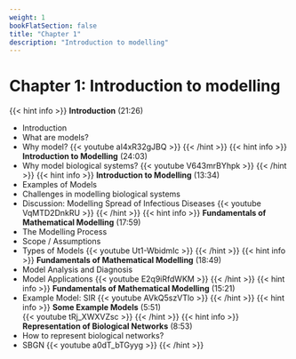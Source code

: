 ```yaml
---
weight: 1
bookFlatSection: false
title: "Chapter 1"
description: "Introduction to modelling"
---
```


# Chapter 1: Introduction to modelling

{{< hint info >}}
**Introduction** (21:26)  
 - Introduction
 - What are models?
 - Why model?
{{< youtube aI4xR32gJBQ >}}
{{< /hint >}}
{{< hint info >}}
**Introduction to Modelling** (24:03)  
 - Why model biological systems?
{{< youtube V643mrBYhpk >}}
{{< /hint >}}
{{< hint info >}}
**Introduction to Modelling** (13:34)  
 - Examples of Models
 - Challenges in modelling biological systems
 - Discussion: Modelling Spread of Infectious Diseases
{{< youtube VqMTD2DnkRU >}}
{{< /hint >}}
{{< hint info >}}
**Fundamentals of Mathematical Modelling** (17:59)  
 - The Modelling Process
 - Scope / Assumptions
 - Types of Models
{{< youtube Ut1-WbidmIc >}}
{{< /hint >}}
{{< hint info >}}
**Fundamentals of Mathematical Modelling** (18:49)  
 - Model Analysis and Diagnosis
 - Model Applications
{{< youtube E2q9iRfdWKM >}}
{{< /hint >}}
{{< hint info >}}
**Fundamentals of Mathematical Modelling** (15:21)  
 - Example Model: SIR
{{< youtube AVkQ5szVTlo >}}
{{< /hint >}}
{{< hint info >}}
**Some Example Models** (5:51)  
{{< youtube tRj_XWXVZsc >}}
{{< /hint >}}
{{< hint info >}}
**Representation of Biological Networks** (8:53)  
 - How to represent biological networks?
 - SBGN
{{< youtube a0dT_bTGyyg >}}
{{< /hint >}}
